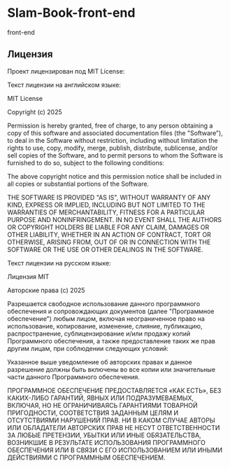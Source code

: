 # Slam-Book-front-end
front-end

 ## Лицензия
 
 Проект лицензирован под MIT License:
 
 Текст лицензии на английском языке:
 
 MIT License
 
 Copyright (c) 2025
 
 Permission is hereby granted, free of charge, to any person obtaining a copy
 of this software and associated documentation files (the "Software"), to deal
 in the Software without restriction, including without limitation the rights
 to use, copy, modify, merge, publish, distribute, sublicense, and/or sell
 copies of the Software, and to permit persons to whom the Software is
 furnished to do so, subject to the following conditions:
 
 The above copyright notice and this permission notice shall be included in all
 copies or substantial portions of the Software.
 
 THE SOFTWARE IS PROVIDED "AS IS", WITHOUT WARRANTY OF ANY KIND, EXPRESS OR
 IMPLIED, INCLUDING BUT NOT LIMITED TO THE WARRANTIES OF MERCHANTABILITY,
 FITNESS FOR A PARTICULAR PURPOSE AND NONINFRINGEMENT. IN NO EVENT SHALL THE
 AUTHORS OR COPYRIGHT HOLDERS BE LIABLE FOR ANY CLAIM, DAMAGES OR OTHER
 LIABILITY, WHETHER IN AN ACTION OF CONTRACT, TORT OR OTHERWISE, ARISING FROM,
 OUT OF OR IN CONNECTION WITH THE SOFTWARE OR THE USE OR OTHER DEALINGS IN THE
 SOFTWARE.
 
 Текст лицензии на русском языке:
 
 Лицензия MIT
 
 Авторские права (c) 2025
 
 Разрешается свободное использование данного программного обеспечения и
 сопровождающих документов (далее "Программное обеспечение") любым лицом,
 включая неограниченное право на использование, копирование, изменение,
 слияние, публикацию, распространение, сублицензирование и/или продажу
 копий Программного обеспечения, а также предоставление таких же прав
 другим лицам, при соблюдении следующих условий:
 
 Указанное выше уведомление об авторских правах и данное разрешение должны
 быть включены во все копии или значительные части данного Программного
 обеспечения.
 
 ПРОГРАММНОЕ ОБЕСПЕЧЕНИЕ ПРЕДОСТАВЛЯЕТСЯ «КАК ЕСТЬ», БЕЗ КАКИХ-ЛИБО
 ГАРАНТИЙ, ЯВНЫХ ИЛИ ПОДРАЗУМЕВАЕМЫХ, ВКЛЮЧАЯ, НО НЕ ОГРАНИЧИВАЯСЬ
 ГАРАНТИЯМИ ТОВАРНОЙ ПРИГОДНОСТИ, СООТВЕТСТВИЯ ЗАДАННЫМ ЦЕЛЯМ И
 ОТСУТСТВИЯМИ НАРУШЕНИЙ ПРАВ. НИ В КАКОМ СЛУЧАЕ АВТОРЫ ИЛИ
 ОБЛАДАТЕЛИ АВТОРСКИХ ПРАВ НЕ НЕСУТ ОТВЕТСТВЕННОСТИ ЗА ЛЮБЫЕ
 ПРЕТЕНЗИИ, УБЫТКИ ИЛИ ИНЫЕ ОБЯЗАТЕЛЬСТВА, ВОЗНИКШИЕ В РЕЗУЛЬТАТЕ
 ИСПОЛЬЗОВАНИЯ ПРОГРАММНОГО ОБЕСПЕЧЕНИЯ ИЛИ В СВЯЗИ С ЕГО
 ИСПОЛЬЗОВАНИЕМ ИЛИ ИНЫМИ ДЕЙСТВИЯМИ С ПРОГРАММНЫМ ОБЕСПЕЧЕНИЕМ.
